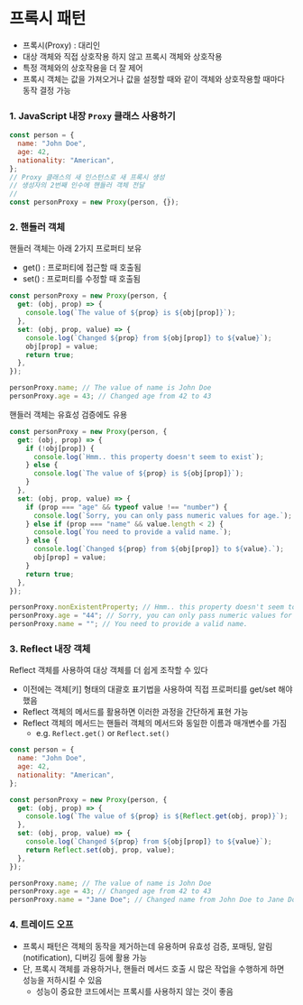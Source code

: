 # 프록시 패턴

- 프록시(Proxy) : 대리인
- 대상 객체와 직접 상호작용 하지 않고 프록시 객체와 상호작용
- 특정 객체와의 상호작용을 더 잘 제어
- 프록시 객체는 값을 가져오거나 값을 설정할 때와 같이 객체와 상호작용할 때마다 동작 결정 가능

### 1. JavaScript 내장 `Proxy` 클래스 사용하기

```js
const person = {
  name: "John Doe",
  age: 42,
  nationality: "American",
};
// Proxy 클래스의 새 인스턴스로 새 프록시 생성
// 생성자의 2번째 인수에 핸들러 객체 전달
//                                     _
const personProxy = new Proxy(person, {});
```

### 2. 핸들러 객체

핸들러 객체는 아래 2가지 프로퍼티 보유

- get() : 프로퍼티에 접근할 때 호출됨
- set() : 프로퍼티를 수정할 때 호출됨

```js
const personProxy = new Proxy(person, {
  get: (obj, prop) => {
    console.log(`The value of ${prop} is ${obj[prop]}`);
  },
  set: (obj, prop, value) => {
    console.log(`Changed ${prop} from ${obj[prop]} to ${value}`);
    obj[prop] = value;
    return true;
  },
});

personProxy.name; // The value of name is John Doe
personProxy.age = 43; // Changed age from 42 to 43
```

핸들러 객체는 유효성 검증에도 유용

```js
const personProxy = new Proxy(person, {
  get: (obj, prop) => {
    if (!obj[prop]) {
      console.log(`Hmm.. this property doesn't seem to exist`);
    } else {
      console.log(`The value of ${prop} is ${obj[prop]}`);
    }
  },
  set: (obj, prop, value) => {
    if (prop === "age" && typeof value !== "number") {
      console.log(`Sorry, you can only pass numeric values for age.`);
    } else if (prop === "name" && value.length < 2) {
      console.log(`You need to provide a valid name.`);
    } else {
      console.log(`Changed ${prop} from ${obj[prop]} to ${value}.`);
      obj[prop] = value;
    }
    return true;
  },
});

personProxy.nonExistentProperty; // Hmm.. this property doesn't seem to exist
personProxy.age = "44"; // Sorry, you can only pass numeric values for age.
personProxy.name = ""; // You need to provide a valid name.
```

### 3. Reflect 내장 객체

Reflect 객체를 사용하여 대상 객체를 더 쉽게 조작할 수 있다

- 이전에는 객체[키] 형태의 대괄호 표기법을 사용하여 직접 프로퍼티를 get/set 해야 했음
- Reflect 객체의 메서드를 활용하면 이러한 과정을 간단하게 표현 가능
- Reflect 객체의 메서드는 핸들러 객체의 메서드와 동일한 이름과 매개변수를 가짐
  - e.g. `Reflect.get()` or `Reflect.set()`

```js
const person = {
  name: "John Doe",
  age: 42,
  nationality: "American",
};

const personProxy = new Proxy(person, {
  get: (obj, prop) => {
    console.log(`The value of ${prop} is ${Reflect.get(obj, prop)}`);
  },
  set: (obj, prop, value) => {
    console.log(`Changed ${prop} from ${obj[prop]} to ${value}`);
    return Reflect.set(obj, prop, value);
  },
});

personProxy.name; // The value of name is John Doe
personProxy.age = 43; // Changed age from 42 to 43
personProxy.name = "Jane Doe"; // Changed name from John Doe to Jane Doe
```

### 4. 트레이드 오프

- 프록시 패턴은 객체의 동작을 제거하는데 유용하며 유효성 검증, 포매팅, 알림(notification), 디버깅 등에 활용 가능
- 단, 프록시 객체를 과용하거나, 핸들러 메서드 호출 시 많은 작업을 수행하게 하면 성능을 저하시킬 수 있음
  - 성능이 중요한 코드에서는 프록시를 사용하지 않는 것이 좋음
